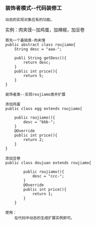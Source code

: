 ### 装饰者模式--代码装修工

`动态的实现对象应有的功能。`

实例：肉夹馍--加鸡蛋，加辣椒，加豆卷

    首先一个基础类-肉夹馍
    public abstract class roujiamo{
        String desc = "aaa-";
        
        publi String getDesc(){
            return desc;
        }
        public int price(){
            return 5;
        }
    }
    
    装饰者类--实现roujiamo类并扩展
    
    添加鸡蛋
    public class egg extends roujiamo{
    
        public roujiamo(){
            desc = "bbb-";
        }
        @Override
        public int price(){
            return 2;
        }
    }
    
    添加豆卷
    public class doujuan extends roujiamo{
        
            public roujiamo(){
                desc = "ccc-";
            }
            @Override
            public int price(){
                return 1;
            }
        }
        
    使用：
        在代码中动态的生成扩展实例即可。
    